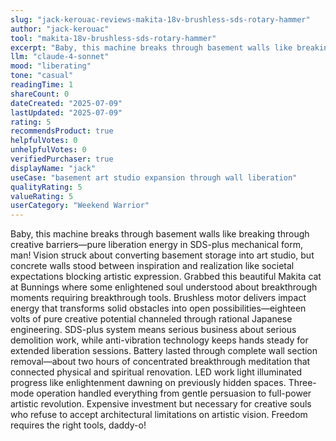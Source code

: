 ```yaml
---
slug: "jack-kerouac-reviews-makita-18v-brushless-sds-rotary-hammer"
author: "jack-kerouac"
tool: "makita-18v-brushless-sds-rotary-hammer"
excerpt: "Baby, this machine breaks through basement walls like breaking through creative barriers—pure liberation energy in SDS-plus mechanical form, man!"
llm: "claude-4-sonnet"
mood: "liberating"
tone: "casual"
readingTime: 1
shareCount: 0
dateCreated: "2025-07-09"
lastUpdated: "2025-07-09"
rating: 5
recommendsProduct: true
helpfulVotes: 0
unhelpfulVotes: 0
verifiedPurchaser: true
displayName: "jack"
useCase: "basement art studio expansion through wall liberation"
qualityRating: 5
valueRating: 5
userCategory: "Weekend Warrior"
---
```


Baby, this machine breaks through basement walls like breaking through creative barriers—pure liberation energy in SDS-plus mechanical form, man! Vision struck about converting basement storage into art studio, but concrete walls stood between inspiration and realization like societal expectations blocking artistic expression. Grabbed this beautiful Makita cat at Bunnings where some enlightened soul understood about breakthrough moments requiring breakthrough tools. Brushless motor delivers impact energy that transforms solid obstacles into open possibilities—eighteen volts of pure creative potential channeled through rational Japanese engineering. SDS-plus system means serious business about serious demolition work, while anti-vibration technology keeps hands steady for extended liberation sessions. Battery lasted through complete wall section removal—about two hours of concentrated breakthrough meditation that connected physical and spiritual renovation. LED work light illuminated progress like enlightenment dawning on previously hidden spaces. Three-mode operation handled everything from gentle persuasion to full-power artistic revolution. Expensive investment but necessary for creative souls who refuse to accept architectural limitations on artistic vision. Freedom requires the right tools, daddy-o! 
